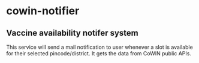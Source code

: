 # cowin-notifier
## Vaccine availability notifer system

This service will send a mail notification to user whenever a slot is available for their selected pincode/district. 
It gets the data from CoWIN public APIs.

